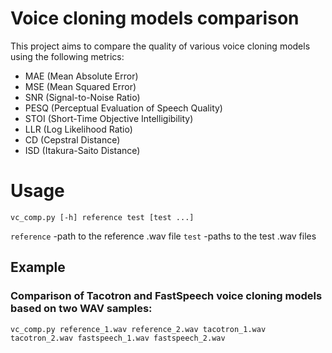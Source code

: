 # Voice cloning models comparison
This project aims to compare the quality of various voice cloning models using the following metrics:
- MAE (Mean Absolute Error)
- MSE (Mean Squared Error)
- SNR (Signal-to-Noise Ratio)
- PESQ (Perceptual Evaluation of Speech Quality)
- STOI (Short-Time Objective Intelligibility)
- LLR (Log Likelihood Ratio)
- CD (Cepstral Distance)
- ISD (Itakura-Saito Distance)

# Usage
```vc_comp.py [-h] reference test [test ...]```

```reference``` -path to the reference .wav file
```test``` -paths to the test .wav files

## Example
### Comparison of Tacotron and FastSpeech voice cloning models based on two WAV samples:  
```vc_comp.py reference_1.wav reference_2.wav tacotron_1.wav tacotron_2.wav fastspeech_1.wav fastspeech_2.wav```

